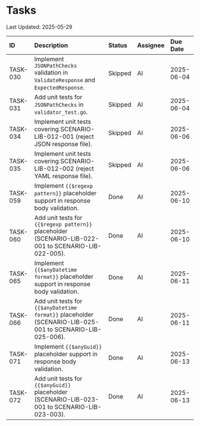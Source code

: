 # Tasks

Last Updated: 2025-05-29

| ID       | Description                                                                 | Status      | Assignee | Due Date   |
| :------- | :-------------------------------------------------------------------------- | :---------- | :------- | :--------- |
| TASK-030 | Implement `JSONPathChecks` validation in `ValidateResponse` and `ExpectedResponse`. | Skipped     | AI       | 2025-06-04 |
| TASK-031 | Add unit tests for `JSONPathChecks` in `validator_test.go`.                 | Skipped     | AI       | 2025-06-04 |
| TASK-034 | Implement unit tests covering SCENARIO-LIB-012-001 (reject JSON response file). | Skipped     | AI       | 2025-06-06 |
| TASK-035 | Implement unit tests covering SCENARIO-LIB-012-002 (reject YAML response file). | Skipped     | AI       | 2025-06-06 |
| TASK-059 | Implement `{{$regexp pattern}}` placeholder support in response body validation. | Done        | AI       | 2025-06-10 |
| TASK-060 | Add unit tests for `{{$regexp pattern}}` placeholder (SCENARIO-LIB-022-001 to SCENARIO-LIB-022-005). | Done        | AI       | 2025-06-10 |
| TASK-065 | Implement `{{$anyDatetime format}}` placeholder support in response body validation. | Done        | AI       | 2025-06-11 |
| TASK-066 | Add unit tests for `{{$anyDatetime format}}` placeholder (SCENARIO-LIB-025-001 to SCENARIO-LIB-025-006). | Done        | AI       | 2025-06-11 |
| TASK-071 | Implement `{{$anyGuid}}` placeholder support in response body validation.      | Done        | AI       | 2025-06-13 |
| TASK-072 | Add unit tests for `{{$anyGuid}}` placeholder (SCENARIO-LIB-023-001 to SCENARIO-LIB-023-003). | Done        | AI       | 2025-06-13 |
